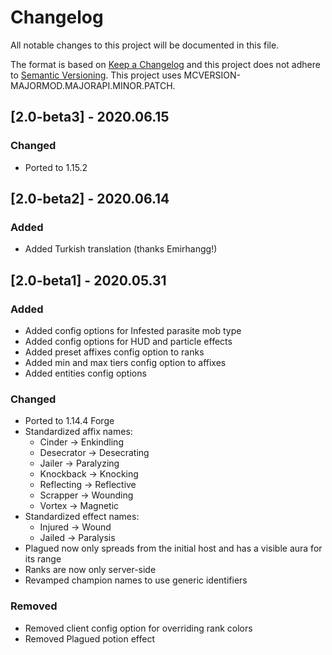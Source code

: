 # Changelog
All notable changes to this project will be documented in this file.

The format is based on [Keep a Changelog](http://keepachangelog.com/en/1.0.0/) and this project does not adhere to [Semantic Versioning](http://semver.org/spec/v2.0.0.html).
This project uses MCVERSION-MAJORMOD.MAJORAPI.MINOR.PATCH.

## [2.0-beta3] - 2020.06.15
### Changed
- Ported to 1.15.2

## [2.0-beta2] - 2020.06.14
### Added
- Added Turkish translation (thanks Emirhangg!)

## [2.0-beta1] - 2020.05.31
### Added
- Added config options for Infested parasite mob type
- Added config options for HUD and particle effects
- Added preset affixes config option to ranks
- Added min and max tiers config option to affixes
- Added entities config options
### Changed
- Ported to 1.14.4 Forge
- Standardized affix names:
    - Cinder -> Enkindling
    - Desecrator -> Desecrating
    - Jailer -> Paralyzing
    - Knockback -> Knocking
    - Reflecting -> Reflective
    - Scrapper -> Wounding
    - Vortex -> Magnetic
- Standardized effect names:
    - Injured -> Wound
    - Jailed -> Paralysis
- Plagued now only spreads from the initial host and has a visible aura for its range
- Ranks are now only server-side
- Revamped champion names to use generic identifiers
### Removed
- Removed client config option for overriding rank colors
- Removed Plagued potion effect